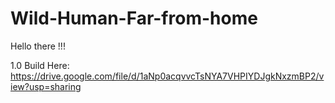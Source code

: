 # Wild-Human-Far-from-home
 
Hello there !!!

1.0 Build Here: https://drive.google.com/file/d/1aNp0acqvvcTsNYA7VHPIYDJgkNxzmBP2/view?usp=sharing
